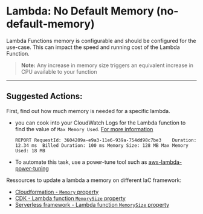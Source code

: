 # Lambda: No Default Memory (no-default-memory)

Lambda Functions memory is configurable and should be configured for the use-case.
This can impact the speed and running cost of the Lambda Function.

> **Note:** Any increase in memory size triggers an equivalent increase in CPU available to your function

---

## Suggested Actions:

First, find out how much memory is needed for a specific lambda.

- you can cook into your CloudWatch Logs for the Lambda function to find the value of `Max Memory Used`. [For more information](https://docs.aws.amazon.com/lambda/latest/dg/best-practices.html)

  ```
  REPORT RequestId: 3604209a-e9a3-11e6-939a-754dd98c7be3	Duration: 12.34 ms	Billed Duration: 100 ms Memory Size: 128 MB	Max Memory Used: 18 MB
  ```

- To automate this task, use a power-tune tool such as [aws-lambda-power-tuning](https://github.com/alexcasalboni/aws-lambda-power-tuning)

Ressources to update a lambda a memory on different IaC framework:

- [Cloudformation - `Memory` property](https://docs.aws.amazon.com/fr_fr/AWSCloudFormation/latest/UserGuide/aws-resource-lambda-function.html#aws-resource-lambda-function-properties)
- [CDK - Lambda function `MemorySize` property](https://docs.aws.amazon.com/cdk/api/v1/docs/@aws-cdk_aws-lambda.Function.html#construct-props)
- [Serverless framework - Lambda function `MemorySize` property](https://www.serverless.com/framework/docs/providers/aws/guide/functions)
